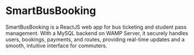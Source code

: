 # SmartBusBooking
SmartBusBooking is a ReactJS web app for bus ticketing and student pass management. With a MySQL backend on WAMP Server, it securely handles users, bookings, payments, and routes, providing real-time updates and a smooth, intuitive interface for commuters.
